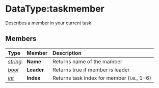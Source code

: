 # DataType:taskmember

Describes a member in your current task

## Members

| **Type** | **Member** | **Description** |
| :--- | :--- | :--- |
| [_string_](datatype-string.md) | **Name** | Returns name of the mamber |
| [_bool_](datatype-ticks.md) | **Leader** | Returns true if member is leader |
| [_int_](datatype-int.md) | **Index** | Returns task index for member \(i.e., 1-6\) |

